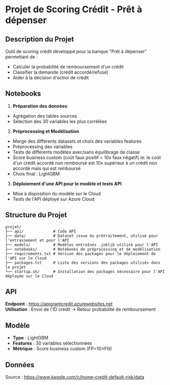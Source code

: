 # Projet de Scoring Crédit - Prêt à dépenser

## Description du Projet
Outil de scoring crédit développé pour la banque "Prêt à dépenser" permettant de :
- Calculer la probabilité de remboursement d'un crédit
- Classifier la demande (crédit accordé/refusé)
- Aider à la décision d'octroi de crédit

## Notebooks
1. **Préparation des données** 
  - Agrégation des tables sources
  - Sélection des 30 variables les plus corrélées

2. **Préprocessing et Modélisation**
  - Merge des différents datasets et choix des variables features
  - Préprocessing des variables
  - Tests de différents modèles avec/sans équilibrage de classe
  - Score business custom (coût faux positif = 10x faux négatif)
    ie: le coùt d'un crédit accordé non remboursé est 10x supérieur à un crédit non accordé mais qui est remboursé
  - Choix final : LightGBM

3. **Déploiement d'une API pour le modèle et tests API**
  - Mise à disposition du modèle sur le Cloud
  - Tests de l'API déployé sur Azure Cloud

## Structure du Projet

```
projet/
├── api/             # Code API
├── data/            # Dataset issue du prétraitement, utilisé pour l'entrainement et pour l'API
├── models/          # Modèles entraînés .joblib utilisé pour l'API
├── notebooks/       # Notebooks de préprocessing et de modélisation
├── requirements.txt # Version des packages pour le déploiement de l'API sur le Cloud
├── packages.txt     # Liste des versions des packages utilisés dans le projet
└── startup.sh/      # Installation des packages nécessaire pour l'API déployée sur le Cloud
```

## API
**Endpoint** : https://apigrantcredit.azurewebsites.net  
**Utilisation** : Envoi de l'ID crédit → Retour probabilité de remboursement

## Modèle 
- **Type** : LightGBM
- **Features** : 30 variables sélectionnées
- **Métrique** : Score business custom (FP=10×FN)

## Données
Source : https://www.kaggle.com/c/home-credit-default-risk/data
